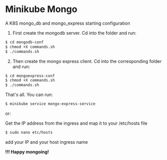 # Minikube Mongo

A K8S mongo_db and mongo_express starting configuration

1. First create the mongodb server. Cd into the folder and run:

```bash
$ cd mongodb-conf
$ chmod +X commands.sh
$ ./commands.sh
```

2. Then create the mongo express client. Cd into the corresponding folder and run:

```bash
$ cd mongoexpress-conf
$ chmod +X commands.sh
$ ./commands.sh
```

That's all. You can run:

```bash
$ minikube service mongo-express-service
```

or:

Get the IP address from the ingress and map it to your /etc/hosts file

```bash
$ sudo nano etc/hosts
```

add your IP and your host ingress name

**!!! Happy mongoing!**
